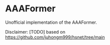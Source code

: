 # AAAFormer
Unofficial implementation of the AAAFormer.

Disclaimer: [TODO] based on https://github.com/juhongm999/hsnet/tree/main
